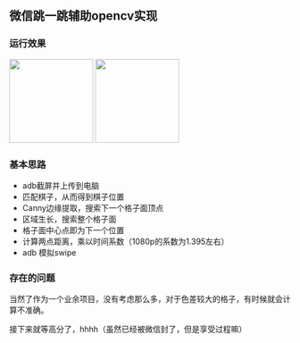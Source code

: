 ## 微信跳一跳辅助opencv实现
### 运行效果
<image src="https://github.com/csuhan/wechatJump/blob/master/img/1_41.png" style="width:150px;height:auto;" />
<image src="https://github.com/csuhan/wechatJump/blob/master/img/4_26500.png" style="width:150px;height:auto;" />

### 基本思路
* adb截屏并上传到电脑
* 匹配棋子，从而得到棋子位置
* Canny边缘提取，搜索下一个格子面顶点
* 区域生长，搜索整个格子面
* 格子面中心点即为下一个位置
* 计算两点距离，乘以时间系数（1080p的系数为1.395左右）
* adb 模拟swipe
### 存在的问题
当然了作为一个业余项目，没有考虑那么多，对于色差较大的格子，有时候就会计算不准确。

接下来就等高分了，hhhh（虽然已经被微信封了，但是享受过程嘛）
